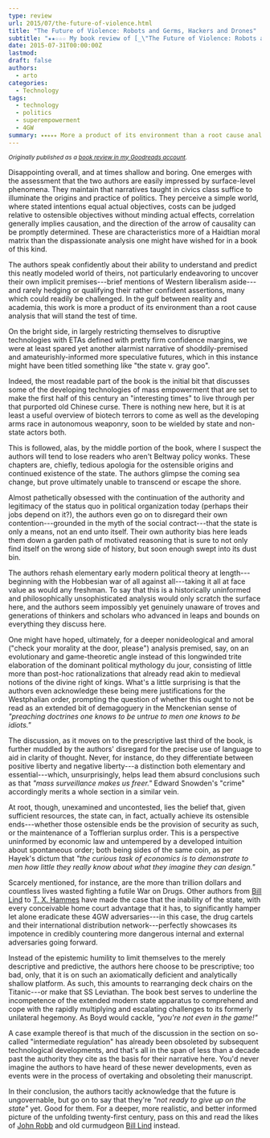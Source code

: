 ```yaml
---
type: review
url: 2015/07/the-future-of-violence.html
title: "The Future of Violence: Robots and Germs, Hackers and Drones"
subtitle: "★★☆☆☆ My book review of [_\"The Future of Violence: Robots and Germs, Hackers and Drones---Confronting A New Age of Threat\"_](https://www.goodreads.com/book/show/25110269) by Wittes & Blum."
date: 2015-07-31T00:00:00Z
lastmod:
draft: false
authors:
  - arto
categories:
  - Technology
tags:
  - technology
  - politics
  - superempowerment
  - 4GW
summary: ⭑⭑⭒⭒⭒ More a product of its environment than a root cause analysis that will stand the test of time.
---
```


<em><small>Originally published as a <a href="https://www.goodreads.com/review/show/1351021186" target="_blank">book review in my Goodreads account</a>.</small></em>

Disappointing overall, and at times shallow and boring. One emerges with the assessment that the two authors are easily impressed by surface-level phenomena. They maintain that narratives taught in civics class suffice to illuminate the origins and practice of politics. They perceive a simple world, where stated intentions equal actual objectives, costs can be judged relative to ostensible objectives without minding actual effects, correlation generally implies causation, and the direction of the arrow of causality can be promptly determined. These are characteristics more of a Haidtian moral matrix than the dispassionate analysis one might have wished for in a book of this kind.

The authors speak confidently about their ability to understand and predict this neatly modeled world of theirs, not particularly endeavoring to uncover their own implicit premises---brief mentions of Western liberalism aside---and rarely hedging or qualifying their rather confident assertions, many which could readily be challenged. In the gulf between reality and academia, this work is more a product of its environment than a root cause analysis that will stand the test of time.

On the bright side, in largely restricting themselves to disruptive technologies with ETAs defined with pretty firm confidence margins, we were at least spared yet another alarmist narrative of shoddily-premised and amateurishly-informed more speculative futures, which in this instance might have been titled something like "the state v. gray goo".

Indeed, the most readable part of the book is the initial bit that discusses some of the developing technologies of mass empowerment that are set to make the first half of this century an "interesting times" to live through per that purported old Chinese curse. There is nothing new here, but it is at least a useful overview of biotech terrors to come as well as the developing arms race in autonomous weaponry, soon to be wielded by state and non-state actors both.

This is followed, alas, by the middle portion of the book, where I suspect the authors will tend to lose readers who aren't Beltway policy wonks. These chapters are, chiefly, tedious apologia for the ostensible origins and continued existence of the state. The authors glimpse the coming sea change, but prove ultimately unable to transcend or escape the shore.

Almost pathetically obsessed with the continuation of the authority and legitimacy of the status quo in political organization today (perhaps their jobs depend on it?), the authors even go on to disregard their own contention---grounded in the myth of the social contract---that the state is only a means, not an end unto itself. Their own authority bias here leads them down a garden path of motivated reasoning that is sure to not only find itself on the wrong side of history, but soon enough swept into its dust bin.

The authors rehash elementary early modern political theory at length---beginning with the Hobbesian war of all against all---taking it all at face value as would any freshman. To say that this is a historically uninformed and philosophically unsophisticated analysis would only scratch the surface here, and the authors seem impossibly yet genuinely unaware of troves and generations of thinkers and scholars who advanced in leaps and bounds on everything they discuss here.

One might have hoped, ultimately, for a deeper nonideological and amoral ("check your morality at the door, please") analysis premised, say, on an evolutionary and game-theoretic angle instead of this longwinded trite elaboration of the dominant political mythology du jour, consisting of little more than post-hoc rationalizations that already read akin to medieval notions of the divine right of kings. What's a little surprising is that the authors even acknowledge these being mere justifications for the Westphalian order, prompting the question of whether this ought to not be read as an extended bit of demagoguery in the Menckenian sense of _"preaching doctrines one knows to be untrue to men one knows to be idiots."_

The discussion, as it moves on to the prescriptive last third of the book, is further muddled by the authors' disregard for the precise use of language to aid in clarity of thought. Never, for instance, do they differentiate between positive liberty and negative liberty---a distinction both elementary and essential---which, unsurprisingly, helps lead them absurd conclusions such as that _"mass surveillance makes us freer."_ Edward Snowden's "crime" accordingly merits a whole section in a similar vein.

At root, though, unexamined and uncontested, lies the belief that, given sufficient resources, the state can, in fact, actually achieve its ostensible ends---whether those ostensible ends be the provision of security as such, or the maintenance of a Tofflerian surplus order. This is a perspective uninformed by economic law and untempered by a developed intuition about spontaneous order; both being sides of the same coin, as per Hayek's dictum that _"the curious task of economics is to demonstrate to men how little they really know about what they imagine they can design."_

Scarcely mentioned, for instance, are the more than trillion dollars and countless lives wasted fighting a futile War on Drugs. Other authors from [Bill Lind](https://www.goodreads.com/author/show/325376) to [T. X. Hammes](https://www.goodreads.com/author/show/21901) have made the case that the inability of the state, with every conceivable home court advantage that it has, to significantly hamper let alone eradicate these 4GW adversaries---in this case, the drug cartels and their international distribution network---perfectly showcases its impotence in credibly countering more dangerous internal and external adversaries going forward.

Instead of the epistemic humility to limit themselves to the merely descriptive and predictive, the authors here choose to be prescriptive; too bad, only, that it is on such an axiomatically deficient and analytically shallow platform. As such, this amounts to rearranging deck chairs on the Titanic---or make that SS Leviathan. The book best serves to underline the incompetence of the extended modern state apparatus to comprehend and cope with the rapidly multiplying and escalating challenges to its formerly unilateral hegemony. As Boyd would cackle, _"you're not even in the game!"_

A case example thereof is that much of the discussion in the section on so-called "intermediate regulation" has already been obsoleted by subsequent technological developments, and that's all in the span of less than a decade past the authority they cite as the basis for their narrative here. You'd never imagine the authors to have heard of these newer developments, even as events were in the process of overtaking and obsoleting their manuscript.

In their conclusion, the authors tacitly acknowledge that the future is ungovernable, but go on to say that they're _"not ready to give up on the state"_ yet. Good for them. For a deeper, more realistic, and better informed picture of the unfolding twenty-first century, pass on this and read the likes of [John Robb](https://www.goodreads.com/author/show/8642675) and old curmudgeon [Bill Lind](https://www.goodreads.com/author/show/325376) instead.
